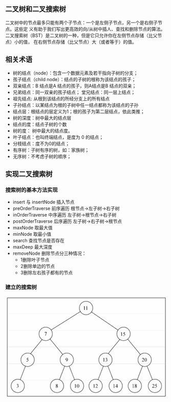 ## 二叉树和二叉搜索树

二叉树中的节点最多只能有两个子节点：一个是左侧子节点，另一个是右侧子节点。这些定 义有助于我们写出更高效的向/从树中插人、查找和删除节点的算法。
二叉搜索树（BST）是二叉树的一种，但是它只允许你在左侧节点存储（比父节点）小的值， 在右侧节点存储（比父节点）大（或者等于）的值。

## 相关术语

- 树的结点（node）：包含一个数据元素及若干指向子树的分支；
- 孩子结点（child node）：结点的子树的根称为该结点的孩子；
- 双亲结点：B 结点是A 结点的孩子，则A结点是B 结点的双亲；
- 兄弟结点：同一双亲的孩子结点； 堂兄结点：同一层上结点；
- 祖先结点: 从根到该结点的所经分支上的所有结点
- 子孙结点：以某结点为根的子树中任一结点都称为该结点的子孙
- 结点层：根结点的层定义为1；根的孩子为第二层结点，依此类推；
- 树的深度：树中最大的结点层
- 结点的度：结点子树的个数
- 树的度： 树中最大的结点度。
- 叶子结点：也叫终端结点，是度为 0 的结点；
- 分枝结点：度不为0的结点；
- 有序树：子树有序的树，如：家族树；
- 无序树：不考虑子树的顺序；


## 实现二叉搜索树

### 搜索树的基本方法实现

- insert 与 insertNode 插入节点
- preOrderTraverse 前序遍历 根节点->左子树->右子树
- inOrderTraverse 中序遍历 左子树->根节点->右子树
- postOrderTraverse 后序遍历 左子树->右子树->根节点
- maxNode 取最大值
- minNode 取最小值
- search 查找节点是否存在
- maxDeep 最大深度
- removeNode 删除节点分三种情况：
  * 1删除叶子节点
  * 2删除单边的节点
  * 3删除左右孩子都有的节点

### 建立的搜索树

![图片无法加载](./树.png)
